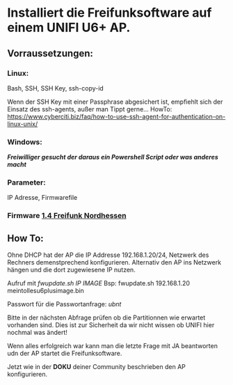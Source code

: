 # Installiert die Freifunksoftware auf einem UNIFI U6+ AP.

## Vorraussetzungen:

### Linux:
Bash, SSH, SSH Key, ssh-copy-id

Wenn der SSH Key mit einer Passphrase abgesichert ist, empfiehlt sich der Einsatz des ssh-agents, außer man Tippt gerne...
HowTo: https://www.cyberciti.biz/faq/how-to-use-ssh-agent-for-authentication-on-linux-unix/

### Windows:
***Freiwilliger gesucht der daraus ein Powershell Script oder was anderes macht***

### Parameter:
IP Adresse, Firmwarefile

### Firmware [1.4 Freifunk Nordhessen](https://firmware-archiv.freifunk-nordhessen.de/1.4.0/images/sysupgrade/gluon-ff_nh-1.4.0-TYM-ubiquiti-unifi-6-plus-sysupgrade.bin)

## How To:
Ohne DHCP hat der AP die IP Addresse 192.168.1.20/24, Netzwerk des Rechners demenstprechend konfigurieren.
Alternativ den AP ins Netzwerk hängen und die dort zugewiesene IP nutzen.

Aufruf mit *fwupdate.sh IP IMAGE*  Bsp: fwupdate.sh 192.168.1.20 meintollesu6plusimage.bin

Passwort für die Passwortanfrage: *ubnt*

Bitte in der nächsten Abfrage prüfen ob die Partitionnen wie erwartet vorhanden sind.
Dies ist zur Sicherheit da wir nicht wissen ob UNIFI hier nochmal was ändert!

Wenn alles erfolgreich war kann man die letzte Frage mit JA beantworten udn der AP startet die Freifunksoftware.

Jetzt wie in der **DOKU** deiner Community beschrieben den AP konfigurieren.

